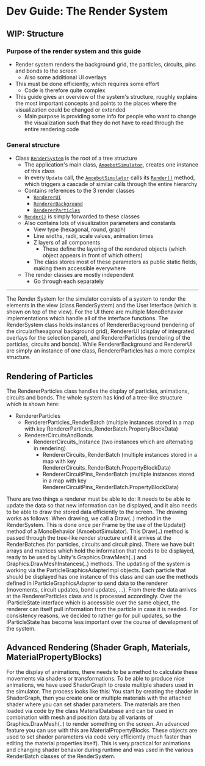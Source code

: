 # Dev Guide: The Render System

## WIP: Structure

### Purpose of the render system and this guide

- Render system renders the background grid, the particles, circuits, pins and bonds to the screen
	- Also some additional UI overlays
- This must be done efficiently, which requires some effort
	- Code is therefore quite complex
- This guide gives an overview of the system's structure, roughly explains the most important concepts and points to the places where the visualization could be changed or extended
	- Main purpose is providing some info for people who want to change the visualization such that they do not have to read through the entire rendering code

### General structure

- Class [`RenderSystem`][1] is the root of a tree structure
	- The application's main class, [`AmoebotSimulator`][2], creates one instance of this class
	- In every `Update` call, the [`AmoebotSimulator`][2] calls its [`Render()`][3] method, which triggers a cascade of similar calls through the entire hierarchy
	- Contains references to the 3 render classes
		- [`RendererUI`][4]
		- [`RendererBackground`][5]
		- [`RendererParticles`][6]
	- [`Render()`][3] is simply forwarded to these classes
	- Also contains lots of visualization parameters and constants
		- View type (hexagonal, round, graph)
		- Line widths, radii, scale values, animation times
		- Z layers of all components
			- These define the layering of the rendered objects (which object appears in front of which others)
		- The class stores most of these parameters as public static fields, making them accessible everywhere
	- The render classes are mostly independent
		- Go through each separately






[1]: xref:AS2.Visuals.RenderSystem
[2]: xref:AS2.AmoebotSimulator
[3]: xref:AS2.Visuals.RenderSystem.Render
[4]: xref:AS2.Visuals.RendererUI
[5]: xref:AS2.Visuals.RendererBackground
[6]: xref:AS2.Visuals.RendererParticles









----------





















The Render System for the simulator consists of a system to render the elements in the view (class RenderSystem) and the User Interface (which is shown on top of the view). For the UI there are multiple MonoBehavior implementations which handle all of the interface functions. The RenderSystem class holds instances of RendererBackground (rendering of the circular/hexagonal background grid), RendererUI (display of integrated overlays for the selection panel), and RendererParticles (rendering of the particles, circuits and bonds). While RendererBackground and RendererUI are simply an instance of one class, RendererParticles has a more complex structure.

## Rendering of Particles

The RendererParticles class handles the display of particles, animations, circuits and bonds. The whole system has kind of a tree-like structure which is shown here:

- RendererParticles
	- RendererParticles_RenderBatch (multiple instances stored in a map with key RendererParticles_RenderBatch.PropertyBlockData)
	- RendererCircuitsAndBonds
		- RendererCircuits_Instance (two instances which are alternating in rendering)
			- RendererCircuits_RenderBatch (multiple instances stored in a map with key RendererCircuits_RenderBatch.PropertyBlockData)
			- RendererCircuitPins_RenderBatch (multiple instances stored in a map with key RendererCircuitPins_RenderBatch.PropertyBlockData)

There are two things a renderer must be able to do: It needs to be able to update the data so that new information can be displayed, and it also needs to be able to draw the stored data efficiently to the screen. The drawing works as follows: When drawing, we call a Draw(..) method in the RenderSystem. This is done once per Frame by the use of the Update() method of a MonoBehavior (AmoebotSimulator). This Draw(..) method is passed through the tree-like render structure until it arrives at the RenderBatches (for particles, circuits and circuit pins). There we have built arrays and matrices which hold the information that needs to be displayed, ready to be used by Unity's Graphics.DrawMesh(..) and Graphics.DrawMeshInstances(..) methods. The updating of the system is working via the ParticleGraphicsAdapterImpl objects. Each particle that should be displayed has one instance of this class and can use the methods defined in IParticleGraphicsAdapter to send data to the renderer (movements, circuit updates, bond updates, ...). From there the data arrives at the RendererParticles class and is processed accordingly. Over the IParticleState interface which is accessible over the same object, the renderer can itself pull information from the particle in case it is needed. For consistency reasons, we decided to rather go for pull updates, so the IParticleState has become less important over the course of development of the system.

## Advanced Rendering (Shader Graph, Materials, MaterialPropertyBlocks)

For the display of animations, there needs to be a method to calculate these movements via shaders or transformations. To be able to produce nice animations, we have used ShaderGraph to create multiple shaders used in the simulator. The process looks like this: You start by creating the shader in ShaderGraph, then you create one or multiple materials with the attached shader where you can set shader parameters. The materials are then loaded via code by the class MaterialDatabase and can be used in combination with mesh and position data by all variants of Graphics.DrawMesh(..) to render something on the screen. An advanced feature you can use with this are MaterialPropertyBlocks. These objects are used to set shader parameters via code very efficiently (much faster than editing the material properties itself). This is very practical for animations and changing shader behavior during runtime and was used in the various RenderBatch classes of the RenderSystem.